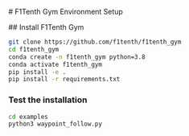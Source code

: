 # F1Tenth Gym Environment Setup

## Install F1Tenth Gym

```bash
git clone https://github.com/f1tenth/f1tenth_gym
cd f1tenth_gym
conda create -n f1tenth_gym python=3.8
conda activate f1tenth_gym
pip install -e .
pip install -r requirements.txt
```

### Test the installation

```bash
cd examples
python3 waypoint_follow.py
```
